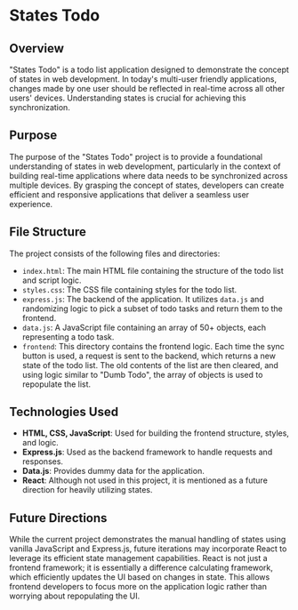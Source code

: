 # States Todo

## Overview

"States Todo" is a todo list application designed to demonstrate the concept of states in web development. In today's multi-user friendly applications, changes made by one user should be reflected in real-time across all other users' devices. Understanding states is crucial for achieving this synchronization.

## Purpose

The purpose of the "States Todo" project is to provide a foundational understanding of states in web development, particularly in the context of building real-time applications where data needs to be synchronized across multiple devices. By grasping the concept of states, developers can create efficient and responsive applications that deliver a seamless user experience.

## File Structure

The project consists of the following files and directories:

- `index.html`: The main HTML file containing the structure of the todo list and script logic.
- `styles.css`: The CSS file containing styles for the todo list.
- `express.js`: The backend of the application. It utilizes `data.js` and randomizing logic to pick a subset of todo tasks and return them to the frontend.
- `data.js`: A JavaScript file containing an array of 50+ objects, each representing a todo task.
- `frontend`: This directory contains the frontend logic. Each time the sync button is used, a request is sent to the backend, which returns a new state of the todo list. The old contents of the list are then cleared, and using logic similar to "Dumb Todo", the array of objects is used to repopulate the list.

## Technologies Used

- **HTML, CSS, JavaScript**: Used for building the frontend structure, styles, and logic.
- **Express.js**: Used as the backend framework to handle requests and responses.
- **Data.js**: Provides dummy data for the application.
- **React**: Although not used in this project, it is mentioned as a future direction for heavily utilizing states.

## Future Directions

While the current project demonstrates the manual handling of states using vanilla JavaScript and Express.js, future iterations may incorporate React to leverage its efficient state management capabilities. React is not just a frontend framework; it is essentially a difference calculating framework, which efficiently updates the UI based on changes in state. This allows frontend developers to focus more on the application logic rather than worrying about repopulating the UI.
